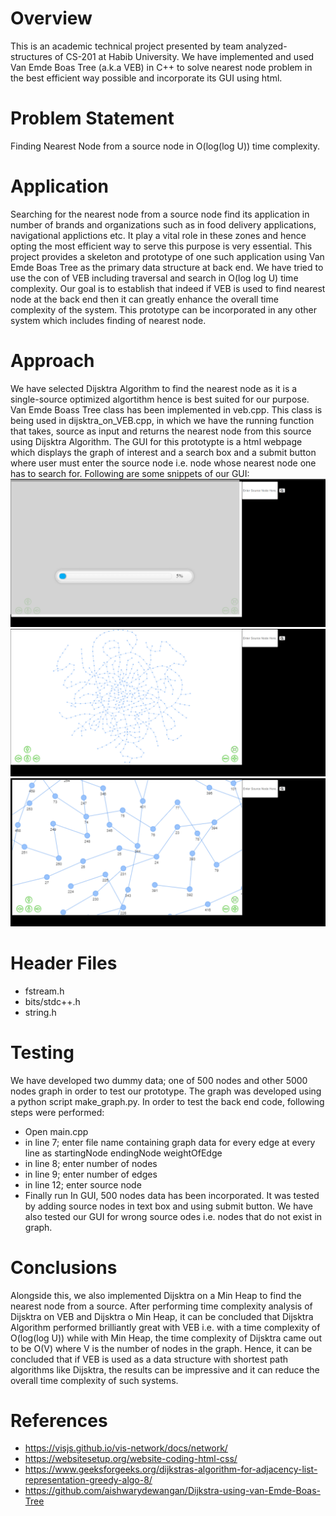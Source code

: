 # Overview
This is an academic technical project presented by team analyzed-structures of CS-201 at Habib University. We have implemented and used Van Emde Boas Tree (a.k.a VEB) in C++ to solve nearest node problem in the best efficient way possible and incorporate its GUI using html.

# Problem Statement
Finding Nearest Node from a source node in O(log(log U)) time complexity.

# Application
Searching for the nearest node from a source node find its application in number of brands and organizations such as in food delivery applications, navigational applictions etc. It play a vital role in these zones and hence opting the most efficient way to serve this purpose is very essential. This project provides a skeleton and prototype of one such application using Van Emde Boas Tree as the primary data structure at back end. We have tried to use the con of VEB including traversal and search in O(log log U) time complexity.  Our goal is to establish that indeed if VEB is used to find nearest node at the back end then it can greatly enhance the overall time complexity of the system. This prototype can be incorporated in any other system which includes finding of nearest node.

# Approach
We have selected Dijsktra Algorithm to find the nearest node as it is a single-source optimized algortithm hence is best suited for our purpose. Van Emde Boass Tree class has been implemented in veb.cpp. This class is being used in dijsktra_on_VEB.cpp, in which we have the running function that takes, source as input and returns the nearest node from this source using Dijsktra Algorithm. The GUI for this prototypte is a html webpage which displays the graph of interest and a search box and a submit button where user must enter the source node i.e. node whose nearest node one has to search for. Following are some snippets of our GUI:
<img src="/doc/3.png" alt="Loadin Graph"/>
<img src="/doc/1.png" alt=""/>
<img src="/doc/2.png" alt=""/>

# Header Files
- fstream.h
- bits/stdc++.h
- string.h

# Testing
We have developed two dummy data; one of 500 nodes and other 5000 nodes graph in order to test our prototype. The graph was developed using a python script make_graph.py. 
In order to test the back end code, following steps were performed:
- Open main.cpp
- in line 7; enter file name containing graph data for every edge at every line as 
startingNode endingNode weightOfEdge
- in line 8; enter number of nodes
- in line 9; enter number of edges
- in line 12; enter source node
- Finally run
In GUI, 500 nodes data has been incorporated. It was tested by adding source nodes in text box and using submit button. We have also tested our GUI for wrong source odes i.e. nodes that do not exist in graph. 

# Conclusions
Alongside this, we also implemented Dijsktra on a Min Heap to find the nearest node from a source. After performing time complexity analysis of Dijsktra on VEB and Dijsktra o Min Heap, it can be concluded that Dijsktra Algorithm performed brilliantly great with VEB i.e. with a time complexity of O(log(log U)) while with Min Heap, the time complexity of Dijsktra came out to be O(V) where V is the number of nodes in the graph. 
Hence, it can be concluded that if VEB is used as a data structure with shortest path algorithms like Dijsktra, the results can be impressive and it can reduce the overall time complexity of such systems. 

# References
- https://visjs.github.io/vis-network/docs/network/
- https://websitesetup.org/website-coding-html-css/
- https://www.geeksforgeeks.org/dijkstras-algorithm-for-adjacency-list-representation-greedy-algo-8/
- https://github.com/aishwarydewangan/Dijkstra-using-van-Emde-Boas-Tree
